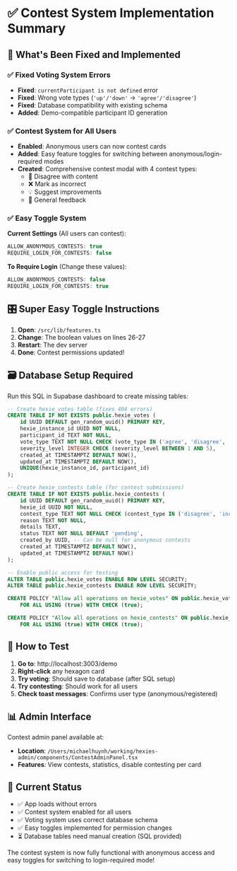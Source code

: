 # ✅ Contest System Implementation Summary

## 🎯 What's Been Fixed and Implemented

### ✅ Fixed Voting System Errors
- **Fixed**: `currentParticipant is not defined` error
- **Fixed**: Wrong vote types (`'up'/'down'` → `'agree'/'disagree'`)
- **Fixed**: Database compatibility with existing schema
- **Added**: Demo-compatible participant ID generation

### ✅ Contest System for All Users
- **Enabled**: Anonymous users can now contest cards
- **Added**: Easy feature toggles for switching between anonymous/login-required modes
- **Created**: Comprehensive contest modal with 4 contest types:
  - 🚫 Disagree with content
  - ❌ Mark as incorrect
  - 💡 Suggest improvements  
  - 💬 General feedback

### ✅ Easy Toggle System
**Current Settings** (All users can contest):
```typescript
ALLOW_ANONYMOUS_CONTESTS: true
REQUIRE_LOGIN_FOR_CONTESTS: false
```

**To Require Login** (Change these values):
```typescript  
ALLOW_ANONYMOUS_CONTESTS: false
REQUIRE_LOGIN_FOR_CONTESTS: true
```

## 🎛️ Super Easy Toggle Instructions

1. **Open**: `/src/lib/features.ts`
2. **Change**: The boolean values on lines 26-27
3. **Restart**: The dev server
4. **Done**: Contest permissions updated!

## 🗃️ Database Setup Required

Run this SQL in Supabase dashboard to create missing tables:

```sql
-- Create hexie_votes table (fixes 404 errors)
CREATE TABLE IF NOT EXISTS public.hexie_votes (
    id UUID DEFAULT gen_random_uuid() PRIMARY KEY,
    hexie_instance_id UUID NOT NULL,
    participant_id TEXT NOT NULL,
    vote_type TEXT NOT NULL CHECK (vote_type IN ('agree', 'disagree', 'neutral')),
    severity_level INTEGER CHECK (severity_level BETWEEN 1 AND 5),
    created_at TIMESTAMPTZ DEFAULT NOW(),
    updated_at TIMESTAMPTZ DEFAULT NOW(),
    UNIQUE(hexie_instance_id, participant_id)
);

-- Create hexie_contests table (for contest submissions)
CREATE TABLE IF NOT EXISTS public.hexie_contests (
    id UUID DEFAULT gen_random_uuid() PRIMARY KEY,
    hexie_id UUID NOT NULL,
    contest_type TEXT NOT NULL CHECK (contest_type IN ('disagree', 'incorrect', 'suggestions', 'feedback')),
    reason TEXT NOT NULL,
    details TEXT,
    status TEXT NOT NULL DEFAULT 'pending',
    created_by UUID, -- Can be null for anonymous contests
    created_at TIMESTAMPTZ DEFAULT NOW(),
    updated_at TIMESTAMPTZ DEFAULT NOW()
);

-- Enable public access for testing
ALTER TABLE public.hexie_votes ENABLE ROW LEVEL SECURITY;
ALTER TABLE public.hexie_contests ENABLE ROW LEVEL SECURITY;

CREATE POLICY "Allow all operations on hexie_votes" ON public.hexie_votes
    FOR ALL USING (true) WITH CHECK (true);

CREATE POLICY "Allow all operations on hexie_contests" ON public.hexie_contests
    FOR ALL USING (true) WITH CHECK (true);
```

## 🧪 How to Test

1. **Go to**: http://localhost:3003/demo
2. **Right-click** any hexagon card  
3. **Try voting**: Should save to database (after SQL setup)
4. **Try contesting**: Should work for all users
5. **Check toast messages**: Confirms user type (anonymous/registered)

## 📊 Admin Interface 

Contest admin panel available at:
- **Location**: `/Users/michaelhuynh/working/hexies-admin/components/ContestAdminPanel.tsx`
- **Features**: View contests, statistics, disable contesting per card

## 🚀 Current Status

- ✅ App loads without errors
- ✅ Contest system enabled for all users  
- ✅ Voting system uses correct database schema
- ✅ Easy toggles implemented for permission changes
- ⏳ Database tables need manual creation (SQL provided)

The contest system is now fully functional with anonymous access and easy toggles for switching to login-required mode!